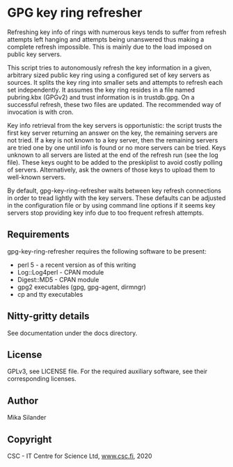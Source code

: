 GPG key ring refresher
======================

Refreshing key info of rings with numerous keys tends to suffer from
refresh attempts left hanging and attempts being unanswered thus making a
complete refresh impossible. This is mainly due to the load imposed
on public key servers.

This script tries to autonomously refresh the key information in a
given, arbitrary sized public key ring using a configured set of key
servers as sources. It splits the key ring into smaller sets and
attempts to refresh each set independently. It assumes the key ring
resides in a file named pubring.kbx (GPGv2) and trust information is
in trustdb.gpg. On a successful refresh, these two files are
updated. The recommended way of invocation is with cron.

Key info retrieval from the key servers is opportunistic: the script
trusts the first key server returning an answer on the key, the
remaining servers are not tried. If a key is not known to a key
server, then the remaining servers are tried one by one until info is
found or no more servers can be tried. Keys unknown to all servers are
listed at the end of the refresh run (see the log file). These
keys ought to be added to the preskiplist to avoid costly polling of
servers. Alternatively, ask the owners of those keys to upload
them to well-known servers.

By default, gpg-key-ring-refresher waits between key refresh connections in order
to tread lightly with the key servers. These defaults can be adjusted
in the configuration file or by using command line options if it seems
key servers stop providing key info due to too frequent refresh
attempts.

Requirements
------------

gpg-key-ring-refresher requires the following software to be present:

 * perl 5 - a recent version as of this writing
 * Log::Log4perl - CPAN module
 * Digest::MD5 - CPAN module
 * gpg2 executables (gpg, gpg-agent, dirmngr)
 * cp and tty executables

Nitty-gritty details
--------------------

See documentation under the docs directory.

License
-------

GPLv3, see LICENSE file. For the required auxiliary software, see their
corresponding licenses.

Author
------

Mika Silander

Copyright
---------

CSC - IT Centre for Science Ltd, www.csc.fi, 2020
